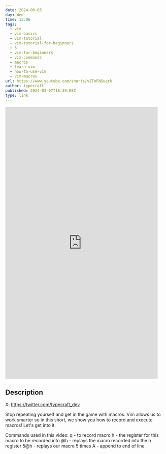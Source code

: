 ```yaml
---
date: 2024-06-05
day: Wed
time: 13:06
tags:
  - vim
  - vim-basics
  - vim-tutorial
  - vim-tutorial-for-beginners
  - 3
  - vim-for-beginners
  - vim-commands
  - macros
  - learn-vim
  - how-to-use-vim
  - vim-macros
url: https://www.youtube.com/shorts/vEToFNSuqrk
author: typecraft
published: 2024-03-07T18:39:08Z
type: link
---
```



<iframe width="480" height="854" src="https://www.youtube.com/embed/vEToFNSuqrk" frameborder="0" allowfullscreen></iframe>

## Description
X: https://twitter.com/typecraft_dev

Stop repeating yourself and get in the game with macros. Vim allows us to work smarter so in this short, we show you how to record and execute macros! Let's get into it.

Commands used in this video:
q - to record macro
h - the register for this macro to be recorded into
@h - replays the macro recorded into the h register
5@h - replays our macro 5 times
A - append to end of line